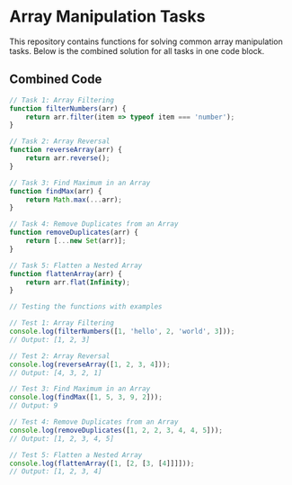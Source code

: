 # Array Manipulation Tasks

This repository contains functions for solving common array manipulation tasks. Below is the combined solution for all tasks in one code block.

## Combined Code

```javascript
// Task 1: Array Filtering
function filterNumbers(arr) {
    return arr.filter(item => typeof item === 'number');
}

// Task 2: Array Reversal
function reverseArray(arr) {
    return arr.reverse();
}

// Task 3: Find Maximum in an Array
function findMax(arr) {
    return Math.max(...arr);
}

// Task 4: Remove Duplicates from an Array
function removeDuplicates(arr) {
    return [...new Set(arr)];
}

// Task 5: Flatten a Nested Array
function flattenArray(arr) {
    return arr.flat(Infinity);
}

// Testing the functions with examples

// Test 1: Array Filtering
console.log(filterNumbers([1, 'hello', 2, 'world', 3])); 
// Output: [1, 2, 3]

// Test 2: Array Reversal
console.log(reverseArray([1, 2, 3, 4])); 
// Output: [4, 3, 2, 1]

// Test 3: Find Maximum in an Array
console.log(findMax([1, 5, 3, 9, 2])); 
// Output: 9

// Test 4: Remove Duplicates from an Array
console.log(removeDuplicates([1, 2, 2, 3, 4, 4, 5])); 
// Output: [1, 2, 3, 4, 5]

// Test 5: Flatten a Nested Array
console.log(flattenArray([1, [2, [3, [4]]]])); 
// Output: [1, 2, 3, 4]
